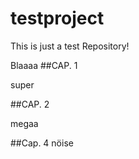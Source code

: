 testproject
===========

This is just a test Repository!


Blaaaa
##CAP. 1

super


##CAP. 2

megaa

##Cap. 4
nöise
